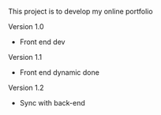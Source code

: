 This project is to develop my online portfolio

Version 1.0
- Front end dev 

Version 1.1 
- Front end dynamic done

Version 1.2
- Sync with back-end
